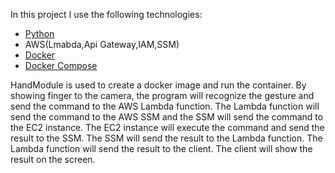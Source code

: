 In this project I use the following technologies:
- [Python](https://www.python.org/)
- AWS(Lmabda,Api Gateway,IAM,SSM)
- [Docker](https://www.docker.com/)
- [Docker Compose](https://docs.docker.com/compose/)

HandModule is used to create a docker image and run the container.
 By showing finger to the camera, the program will recognize the gesture and send the command to the AWS Lambda function.
The Lambda function will send the command to the AWS SSM and the SSM will send the command to the EC2 instance.
The EC2 instance will execute the command and send the result to the SSM.
The SSM will send the result to the Lambda function.
The Lambda function will send the result to the client.
The client will show the result on the screen.

